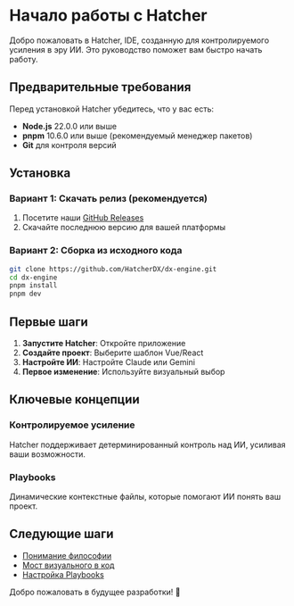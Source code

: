 # Начало работы с Hatcher

Добро пожаловать в Hatcher, IDE, созданную для контролируемого усиления в эру ИИ. Это руководство поможет вам быстро начать работу.

## Предварительные требования

Перед установкой Hatcher убедитесь, что у вас есть:

- **Node.js** 22.0.0 или выше
- **pnpm** 10.6.0 или выше (рекомендуемый менеджер пакетов)
- **Git** для контроля версий

## Установка

### Вариант 1: Скачать релиз (рекомендуется)

1. Посетите наши [GitHub Releases](https://github.com/HatcherDX/dx-engine/releases)
2. Скачайте последнюю версию для вашей платформы

### Вариант 2: Сборка из исходного кода

```bash
git clone https://github.com/HatcherDX/dx-engine.git
cd dx-engine
pnpm install
pnpm dev
```

## Первые шаги

1. **Запустите Hatcher**: Откройте приложение
2. **Создайте проект**: Выберите шаблон Vue/React
3. **Настройте ИИ**: Настройте Claude или Gemini
4. **Первое изменение**: Используйте визуальный выбор

## Ключевые концепции

### Контролируемое усиление

Hatcher поддерживает детерминированный контроль над ИИ, усиливая ваши возможности.

### Playbooks

Динамические контекстные файлы, которые помогают ИИ понять ваш проект.

## Следующие шаги

- [Понимание философии](/ru/philosophy)
- [Мост визуального в код](/ru/visual-to-code)
- [Настройка Playbooks](/ru/playbooks)

Добро пожаловать в будущее разработки! 🚀
